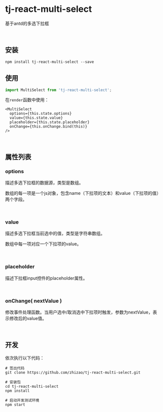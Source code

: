 # tj-react-multi-select
基于antd的多选下拉框

​	

## 安装

```shell
npm install tj-react-multi-select --save
```



## 使用

```javascript
import MultiSelect from 'tj-react-multi-select';
```

在`render`函数中使用：

```react
<MultiSelect
  options={this.state.options}
  value={this.state.value}
  placeholder={this.state.placeholder}
  onChange={this.onChange.bind(this)}
/>
```

​	

## 属性列表

### options

描述多选下拉框的数据源，类型是数组。

数组的每一项是一个js对象，包含name（下拉项的文本）和value（下拉项的值）两个字段。

​	

### value

描述多选下拉框当前选中的值，类型是字符串数组。

数组中每一项对应一个下拉项的value。

​	

### placeholder

描述下拉框input控件的placeholder属性。

​	

### onChange( nextValue )

修改事件处理函数。当用户选中/取消选中下拉项时触发，参数为nextValue，表示修改后的value值。

​	

## 开发

依次执行以下代码：

```shell
# 签出代码
git clone https://github.com/zhizao/tj-react-multi-select.git

# 安装包
cd tj-react-multi-select
npm install

# 启动开发测试环境
npm start
```

​	



